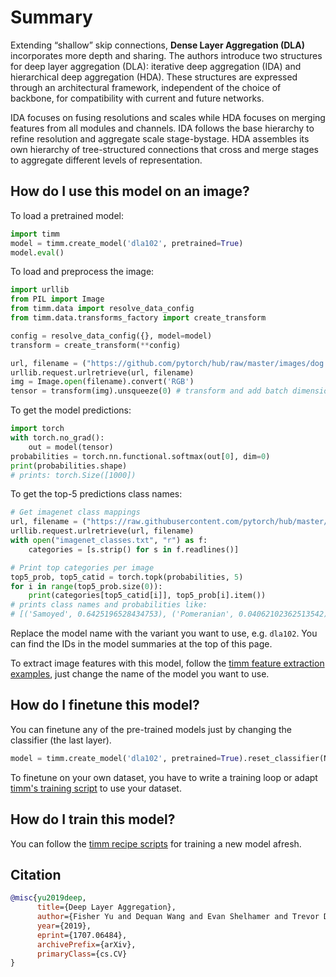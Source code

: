 # Summary

Extending  “shallow” skip connections, **Dense Layer Aggregation (DLA)** incorporates more depth and sharing. The authors introduce two structures for deep layer aggregation (DLA): iterative deep aggregation (IDA) and hierarchical deep aggregation (HDA). These structures are expressed through an architectural framework, independent of the choice of backbone, for compatibility with current and future networks. 

IDA focuses on fusing resolutions and scales while HDA focuses on merging features from all modules and channels. IDA follows the base hierarchy to refine resolution and aggregate scale stage-bystage. HDA assembles its own hierarchy of tree-structured connections that cross and merge stages to aggregate different levels of representation. 

## How do I use this model on an image?
To load a pretrained model:

```python
import timm
model = timm.create_model('dla102', pretrained=True)
model.eval()
```

To load and preprocess the image:
```python 
import urllib
from PIL import Image
from timm.data import resolve_data_config
from timm.data.transforms_factory import create_transform

config = resolve_data_config({}, model=model)
transform = create_transform(**config)

url, filename = ("https://github.com/pytorch/hub/raw/master/images/dog.jpg", "dog.jpg")
urllib.request.urlretrieve(url, filename)
img = Image.open(filename).convert('RGB')
tensor = transform(img).unsqueeze(0) # transform and add batch dimension
```

To get the model predictions:
```python
import torch
with torch.no_grad():
    out = model(tensor)
probabilities = torch.nn.functional.softmax(out[0], dim=0)
print(probabilities.shape)
# prints: torch.Size([1000])
```

To get the top-5 predictions class names:
```python
# Get imagenet class mappings
url, filename = ("https://raw.githubusercontent.com/pytorch/hub/master/imagenet_classes.txt", "imagenet_classes.txt")
urllib.request.urlretrieve(url, filename) 
with open("imagenet_classes.txt", "r") as f:
    categories = [s.strip() for s in f.readlines()]

# Print top categories per image
top5_prob, top5_catid = torch.topk(probabilities, 5)
for i in range(top5_prob.size(0)):
    print(categories[top5_catid[i]], top5_prob[i].item())
# prints class names and probabilities like:
# [('Samoyed', 0.6425196528434753), ('Pomeranian', 0.04062102362513542), ('keeshond', 0.03186424449086189), ('white wolf', 0.01739676296710968), ('Eskimo dog', 0.011717947199940681)]
```

Replace the model name with the variant you want to use, e.g. `dla102`. You can find the IDs in the model summaries at the top of this page.

To extract image features with this model, follow the [timm feature extraction examples](https://rwightman.github.io/pytorch-image-models/feature_extraction/), just change the name of the model you want to use.

## How do I finetune this model?
You can finetune any of the pre-trained models just by changing the classifier (the last layer).
```python
model = timm.create_model('dla102', pretrained=True).reset_classifier(NUM_FINETUNE_CLASSES)
```
To finetune on your own dataset, you have to write a training loop or adapt [timm's training
script](https://github.com/rwightman/pytorch-image-models/blob/master/train.py) to use your dataset.

## How do I train this model?

You can follow the [timm recipe scripts](https://rwightman.github.io/pytorch-image-models/scripts/) for training a new model afresh.

## Citation

```BibTeX
@misc{yu2019deep,
      title={Deep Layer Aggregation}, 
      author={Fisher Yu and Dequan Wang and Evan Shelhamer and Trevor Darrell},
      year={2019},
      eprint={1707.06484},
      archivePrefix={arXiv},
      primaryClass={cs.CV}
}
```

<!--
Type: model-index
Collections:
- Name: DLA
  Paper:
    Title: Deep Layer Aggregation
    URL: https://paperswithcode.com/paper/deep-layer-aggregation
Models:
- Name: dla102
  In Collection: DLA
  Metadata:
    FLOPs: 7192952808
    Parameters: 33270000
    File Size: 135290579
    Architecture:
    - 1x1 Convolution
    - Batch Normalization
    - Convolution
    - DLA Bottleneck Residual Block
    - DLA Residual Block
    - Global Average Pooling
    - Max Pooling
    - ReLU
    - Residual Block
    - Residual Connection
    - Softmax
    Tasks:
    - Image Classification
    Training Techniques:
    - SGD with Momentum
    - Weight Decay
    Training Data:
    - ImageNet
    Training Resources: 8x GPUs
    ID: dla102
    LR: 0.1
    Epochs: 120
    Layers: 102
    Crop Pct: '0.875'
    Momentum: 0.9
    Batch Size: 256
    Image Size: '224'
    Weight Decay: 0.0001
    Interpolation: bilinear
  Code: https://github.com/rwightman/pytorch-image-models/blob/d8e69206be253892b2956341fea09fdebfaae4e3/timm/models/dla.py#L410
  Weights: http://dl.yf.io/dla/models/imagenet/dla102-d94d9790.pth
  Results:
  - Task: Image Classification
    Dataset: ImageNet
    Metrics:
      Top 1 Accuracy: 78.03%
      Top 5 Accuracy: 93.95%
- Name: dla102x
  In Collection: DLA
  Metadata:
    FLOPs: 5886821352
    Parameters: 26310000
    File Size: 107552695
    Architecture:
    - 1x1 Convolution
    - Batch Normalization
    - Convolution
    - DLA Bottleneck Residual Block
    - DLA Residual Block
    - Global Average Pooling
    - Max Pooling
    - ReLU
    - Residual Block
    - Residual Connection
    - Softmax
    Tasks:
    - Image Classification
    Training Techniques:
    - SGD with Momentum
    - Weight Decay
    Training Data:
    - ImageNet
    Training Resources: 8x GPUs
    ID: dla102x
    LR: 0.1
    Epochs: 120
    Layers: 102
    Crop Pct: '0.875'
    Momentum: 0.9
    Batch Size: 256
    Image Size: '224'
    Weight Decay: 0.0001
    Interpolation: bilinear
  Code: https://github.com/rwightman/pytorch-image-models/blob/d8e69206be253892b2956341fea09fdebfaae4e3/timm/models/dla.py#L418
  Weights: http://dl.yf.io/dla/models/imagenet/dla102x-ad62be81.pth
  Results:
  - Task: Image Classification
    Dataset: ImageNet
    Metrics:
      Top 1 Accuracy: 78.51%
      Top 5 Accuracy: 94.23%
- Name: dla102x2
  In Collection: DLA
  Metadata:
    FLOPs: 9343847400
    Parameters: 41280000
    File Size: 167645295
    Architecture:
    - 1x1 Convolution
    - Batch Normalization
    - Convolution
    - DLA Bottleneck Residual Block
    - DLA Residual Block
    - Global Average Pooling
    - Max Pooling
    - ReLU
    - Residual Block
    - Residual Connection
    - Softmax
    Tasks:
    - Image Classification
    Training Techniques:
    - SGD with Momentum
    - Weight Decay
    Training Data:
    - ImageNet
    Training Resources: 8x GPUs
    ID: dla102x2
    LR: 0.1
    Epochs: 120
    Layers: 102
    Crop Pct: '0.875'
    Momentum: 0.9
    Batch Size: 256
    Image Size: '224'
    Weight Decay: 0.0001
    Interpolation: bilinear
  Code: https://github.com/rwightman/pytorch-image-models/blob/d8e69206be253892b2956341fea09fdebfaae4e3/timm/models/dla.py#L426
  Weights: http://dl.yf.io/dla/models/imagenet/dla102x2-262837b6.pth
  Results:
  - Task: Image Classification
    Dataset: ImageNet
    Metrics:
      Top 1 Accuracy: 79.44%
      Top 5 Accuracy: 94.65%
- Name: dla169
  In Collection: DLA
  Metadata:
    FLOPs: 11598004200
    Parameters: 53390000
    File Size: 216547113
    Architecture:
    - 1x1 Convolution
    - Batch Normalization
    - Convolution
    - DLA Bottleneck Residual Block
    - DLA Residual Block
    - Global Average Pooling
    - Max Pooling
    - ReLU
    - Residual Block
    - Residual Connection
    - Softmax
    Tasks:
    - Image Classification
    Training Techniques:
    - SGD with Momentum
    - Weight Decay
    Training Data:
    - ImageNet
    Training Resources: 8x GPUs
    ID: dla169
    LR: 0.1
    Epochs: 120
    Layers: 169
    Crop Pct: '0.875'
    Momentum: 0.9
    Batch Size: 256
    Image Size: '224'
    Weight Decay: 0.0001
    Interpolation: bilinear
  Code: https://github.com/rwightman/pytorch-image-models/blob/d8e69206be253892b2956341fea09fdebfaae4e3/timm/models/dla.py#L434
  Weights: http://dl.yf.io/dla/models/imagenet/dla169-0914e092.pth
  Results:
  - Task: Image Classification
    Dataset: ImageNet
    Metrics:
      Top 1 Accuracy: 78.69%
      Top 5 Accuracy: 94.33%
- Name: dla34
  In Collection: DLA
  Metadata:
    FLOPs: 3070105576
    Parameters: 15740000
    File Size: 63228658
    Architecture:
    - 1x1 Convolution
    - Batch Normalization
    - Convolution
    - DLA Bottleneck Residual Block
    - DLA Residual Block
    - Global Average Pooling
    - Max Pooling
    - ReLU
    - Residual Block
    - Residual Connection
    - Softmax
    Tasks:
    - Image Classification
    Training Techniques:
    - SGD with Momentum
    - Weight Decay
    Training Data:
    - ImageNet
    ID: dla34
    LR: 0.1
    Epochs: 120
    Layers: 32
    Crop Pct: '0.875'
    Momentum: 0.9
    Batch Size: 256
    Image Size: '224'
    Weight Decay: 0.0001
    Interpolation: bilinear
  Code: https://github.com/rwightman/pytorch-image-models/blob/d8e69206be253892b2956341fea09fdebfaae4e3/timm/models/dla.py#L362
  Weights: http://dl.yf.io/dla/models/imagenet/dla34-ba72cf86.pth
  Results:
  - Task: Image Classification
    Dataset: ImageNet
    Metrics:
      Top 1 Accuracy: 74.62%
      Top 5 Accuracy: 92.06%
- Name: dla46_c
  In Collection: DLA
  Metadata:
    FLOPs: 583277288
    Parameters: 1300000
    File Size: 5307963
    Architecture:
    - 1x1 Convolution
    - Batch Normalization
    - Convolution
    - DLA Bottleneck Residual Block
    - DLA Residual Block
    - Global Average Pooling
    - Max Pooling
    - ReLU
    - Residual Block
    - Residual Connection
    - Softmax
    Tasks:
    - Image Classification
    Training Techniques:
    - SGD with Momentum
    - Weight Decay
    Training Data:
    - ImageNet
    ID: dla46_c
    LR: 0.1
    Epochs: 120
    Layers: 46
    Crop Pct: '0.875'
    Momentum: 0.9
    Batch Size: 256
    Image Size: '224'
    Weight Decay: 0.0001
    Interpolation: bilinear
  Code: https://github.com/rwightman/pytorch-image-models/blob/d8e69206be253892b2956341fea09fdebfaae4e3/timm/models/dla.py#L369
  Weights: http://dl.yf.io/dla/models/imagenet/dla46_c-2bfd52c3.pth
  Results:
  - Task: Image Classification
    Dataset: ImageNet
    Metrics:
      Top 1 Accuracy: 64.87%
      Top 5 Accuracy: 86.29%
- Name: dla46x_c
  In Collection: DLA
  Metadata:
    FLOPs: 544052200
    Parameters: 1070000
    File Size: 4387641
    Architecture:
    - 1x1 Convolution
    - Batch Normalization
    - Convolution
    - DLA Bottleneck Residual Block
    - DLA Residual Block
    - Global Average Pooling
    - Max Pooling
    - ReLU
    - Residual Block
    - Residual Connection
    - Softmax
    Tasks:
    - Image Classification
    Training Techniques:
    - SGD with Momentum
    - Weight Decay
    Training Data:
    - ImageNet
    ID: dla46x_c
    LR: 0.1
    Epochs: 120
    Layers: 46
    Crop Pct: '0.875'
    Momentum: 0.9
    Batch Size: 256
    Image Size: '224'
    Weight Decay: 0.0001
    Interpolation: bilinear
  Code: https://github.com/rwightman/pytorch-image-models/blob/d8e69206be253892b2956341fea09fdebfaae4e3/timm/models/dla.py#L378
  Weights: http://dl.yf.io/dla/models/imagenet/dla46x_c-d761bae7.pth
  Results:
  - Task: Image Classification
    Dataset: ImageNet
    Metrics:
      Top 1 Accuracy: 65.98%
      Top 5 Accuracy: 86.99%
- Name: dla60
  In Collection: DLA
  Metadata:
    FLOPs: 4256251880
    Parameters: 22040000
    File Size: 89560235
    Architecture:
    - 1x1 Convolution
    - Batch Normalization
    - Convolution
    - DLA Bottleneck Residual Block
    - DLA Residual Block
    - Global Average Pooling
    - Max Pooling
    - ReLU
    - Residual Block
    - Residual Connection
    - Softmax
    Tasks:
    - Image Classification
    Training Techniques:
    - SGD with Momentum
    - Weight Decay
    Training Data:
    - ImageNet
    ID: dla60
    LR: 0.1
    Epochs: 120
    Layers: 60
    Dropout: 0.2
    Crop Pct: '0.875'
    Momentum: 0.9
    Batch Size: 256
    Image Size: '224'
    Weight Decay: 0.0001
    Interpolation: bilinear
  Code: https://github.com/rwightman/pytorch-image-models/blob/d8e69206be253892b2956341fea09fdebfaae4e3/timm/models/dla.py#L394
  Weights: http://dl.yf.io/dla/models/imagenet/dla60-24839fc4.pth
  Results:
  - Task: Image Classification
    Dataset: ImageNet
    Metrics:
      Top 1 Accuracy: 77.04%
      Top 5 Accuracy: 93.32%
- Name: dla60_res2net
  In Collection: DLA
  Metadata:
    FLOPs: 4147578504
    Parameters: 20850000
    File Size: 84886593
    Architecture:
    - 1x1 Convolution
    - Batch Normalization
    - Convolution
    - DLA Bottleneck Residual Block
    - DLA Residual Block
    - Global Average Pooling
    - Max Pooling
    - ReLU
    - Residual Block
    - Residual Connection
    - Softmax
    Tasks:
    - Image Classification
    Training Techniques:
    - SGD with Momentum
    - Weight Decay
    Training Data:
    - ImageNet
    ID: dla60_res2net
    Layers: 60
    Crop Pct: '0.875'
    Image Size: '224'
    Interpolation: bilinear
  Code: https://github.com/rwightman/pytorch-image-models/blob/d8e69206be253892b2956341fea09fdebfaae4e3/timm/models/dla.py#L346
  Weights: https://github.com/rwightman/pytorch-image-models/releases/download/v0.1-res2net/res2net_dla60_4s-d88db7f9.pth
  Results:
  - Task: Image Classification
    Dataset: ImageNet
    Metrics:
      Top 1 Accuracy: 78.46%
      Top 5 Accuracy: 94.21%
- Name: dla60_res2next
  In Collection: DLA
  Metadata:
    FLOPs: 3485335272
    Parameters: 17030000
    File Size: 69639245
    Architecture:
    - 1x1 Convolution
    - Batch Normalization
    - Convolution
    - DLA Bottleneck Residual Block
    - DLA Residual Block
    - Global Average Pooling
    - Max Pooling
    - ReLU
    - Residual Block
    - Residual Connection
    - Softmax
    Tasks:
    - Image Classification
    Training Techniques:
    - SGD with Momentum
    - Weight Decay
    Training Data:
    - ImageNet
    ID: dla60_res2next
    Layers: 60
    Crop Pct: '0.875'
    Image Size: '224'
    Interpolation: bilinear
  Code: https://github.com/rwightman/pytorch-image-models/blob/d8e69206be253892b2956341fea09fdebfaae4e3/timm/models/dla.py#L354
  Weights: https://github.com/rwightman/pytorch-image-models/releases/download/v0.1-res2net/res2next_dla60_4s-d327927b.pth
  Results:
  - Task: Image Classification
    Dataset: ImageNet
    Metrics:
      Top 1 Accuracy: 78.44%
      Top 5 Accuracy: 94.16%
- Name: dla60x
  In Collection: DLA
  Metadata:
    FLOPs: 3544204264
    Parameters: 17350000
    File Size: 70883139
    Architecture:
    - 1x1 Convolution
    - Batch Normalization
    - Convolution
    - DLA Bottleneck Residual Block
    - DLA Residual Block
    - Global Average Pooling
    - Max Pooling
    - ReLU
    - Residual Block
    - Residual Connection
    - Softmax
    Tasks:
    - Image Classification
    Training Techniques:
    - SGD with Momentum
    - Weight Decay
    Training Data:
    - ImageNet
    ID: dla60x
    LR: 0.1
    Epochs: 120
    Layers: 60
    Crop Pct: '0.875'
    Momentum: 0.9
    Batch Size: 256
    Image Size: '224'
    Weight Decay: 0.0001
    Interpolation: bilinear
  Code: https://github.com/rwightman/pytorch-image-models/blob/d8e69206be253892b2956341fea09fdebfaae4e3/timm/models/dla.py#L402
  Weights: http://dl.yf.io/dla/models/imagenet/dla60x-d15cacda.pth
  Results:
  - Task: Image Classification
    Dataset: ImageNet
    Metrics:
      Top 1 Accuracy: 78.25%
      Top 5 Accuracy: 94.02%
- Name: dla60x_c
  In Collection: DLA
  Metadata:
    FLOPs: 593325032
    Parameters: 1320000
    File Size: 5454396
    Architecture:
    - 1x1 Convolution
    - Batch Normalization
    - Convolution
    - DLA Bottleneck Residual Block
    - DLA Residual Block
    - Global Average Pooling
    - Max Pooling
    - ReLU
    - Residual Block
    - Residual Connection
    - Softmax
    Tasks:
    - Image Classification
    Training Techniques:
    - SGD with Momentum
    - Weight Decay
    Training Data:
    - ImageNet
    ID: dla60x_c
    LR: 0.1
    Epochs: 120
    Layers: 60
    Crop Pct: '0.875'
    Momentum: 0.9
    Batch Size: 256
    Image Size: '224'
    Weight Decay: 0.0001
    Interpolation: bilinear
  Code: https://github.com/rwightman/pytorch-image-models/blob/d8e69206be253892b2956341fea09fdebfaae4e3/timm/models/dla.py#L386
  Weights: http://dl.yf.io/dla/models/imagenet/dla60x_c-b870c45c.pth
  Results:
  - Task: Image Classification
    Dataset: ImageNet
    Metrics:
      Top 1 Accuracy: 67.91%
      Top 5 Accuracy: 88.42%
-->